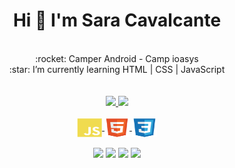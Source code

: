 <div align="center">
  <h1>Hi 👋 I'm Sara Cavalcante</h1>
</div>
<br>
<div align="center">
  :rocket: Camper Android - Camp ioasys
  <br>
  :star: I’m currently learning HTML | CSS | JavaScript</div>
</div>
<br>
<br>
<div align="center">
  <a href="https://github.com/saracavalcante">
  <img height="150em" src="https://github-readme-stats.vercel.app/api?username=saracavalcante&show_icons=true&theme=buefy&include_all_commits=true&count_private=true"/>
  <img height="150em" src="https://github-readme-stats.vercel.app/api/top-langs/?username=saracavalcante&layout=compact&langs_count=7&theme=buefy"/>
</div>
<div align="center" style="display: inline_block"><br>
  <img align="center" alt="Rafa-Js" height="30" width="40" src="https://raw.githubusercontent.com/devicons/devicon/master/icons/javascript/javascript-plain.svg">
  <img align="center" alt="Rafa-HTML" height="30" width="40" src="https://raw.githubusercontent.com/devicons/devicon/master/icons/html5/html5-original.svg">
  <img align="center" alt="Rafa-CSS" height="30" width="40" src="https://raw.githubusercontent.com/devicons/devicon/master/icons/css3/css3-original.svg">
</div>
  <br>
<div align="center"> 
  <a href="https://www.instagram.com/sara2cavalcante/" target="_blank"><img src="https://img.shields.io/badge/Instagram-E4405F?style=for-the-badge&logo=instagram&logoColor=white" target="_blank"></a>
  <a href = "mailto:designersaracavalcante@gmail.com"><img src="https://img.shields.io/badge/-Gmail-%23333?style=for-the-badge&logo=gmail&logoColor=white" target="_blank"></a>
   <a href="https://twitter.com/a_saracaval"><img src="https://img.shields.io/badge/Twitter-1DA1F2?style=for-the-badge&logo=twitter&logoColor=white" target="_blank"></a>
  <a href="https://www.linkedin.com/in/sara-cavalcante-b78a06177/" target="_blank"><img src="https://img.shields.io/badge/-LinkedIn-%230077B5?style=for-the-badge&logo=linkedin&logoColor=white" target="_blank"></a> 
</div>
  <br>
